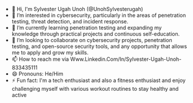 - 👋 Hi, I'm Sylvester Ugah Unoh (@UnohSylvesterugah)
- 👀 I’m interested in cybersecurity, particularly in the areas of penetration testing, threat detection, and incident response.
- 🌱 I’m currently learning penetration testing and expanding my knowledge through practical projects and continuous self-education.
- 💞️ I’m looking to collaborate on cybersecurity projects, penetration testing, and open-source security tools, and any opportunity that allows me to apply and grow my skills.
- 📫 How to reach me via Www.Linkedin.Com/In/Sylvester-Ugah-Unoh-833435111
- 😄 Pronouns: He/Him
- ⚡ Fun fact: I'm a tech enthusiast and also a fitness enthusiast and enjoy challenging myself with various workout routines to stay healthy and active

<!---
UnohSylvesterugah/UnohSylvesterugah is a ✨ special ✨ repository because its `README.md` (this file) appears on your GitHub profile.
You can click the Preview link to take a look at your changes.
--->
